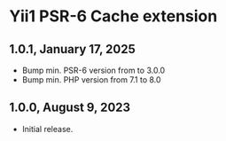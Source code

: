 Yii1 PSR-6 Cache extension
==========================

1.0.1, January 17, 2025
---------------------

- Bump min. PSR-6 version from to 3.0.0
- Bump min. PHP version from 7.1 to 8.0

1.0.0, August 9, 2023
---------------------

- Initial release.
